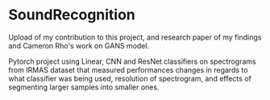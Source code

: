 # SoundRecognition

Upload of my contribution to this project, and research paper of my findings and Cameron Rho's work on GANS model.

Pytorch project using Linear, CNN and ResNet classifiers on spectrograms from IRMAS dataset
that measured performances changes in regards to what classifier was being used, resolution
of spectrogram, and effects of segmenting larger samples into smaller ones.
